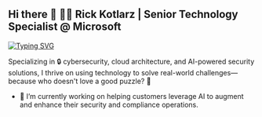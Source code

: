 ## Hi there 👋 👨‍💻 Rick Kotlarz | Senior Technology Specialist @ Microsoft

[![Typing SVG](https://readme-typing-svg.demolab.com?font=Doto&size=30&pause=1000&repeat=false&width=550&lines=Welcome+to+my+GitHub+profile)](https://git.io/typing-svg)

Specializing in 🔒 cybersecurity, cloud architecture, and AI-powered security solutions, I thrive on using technology to solve real-world challenges—because who doesn't love a good puzzle? 🚀

- 🔭 I’m currently working on helping customers leverage AI to augment and enhance their security and compliance operations.
<!--
**RickKotlarz/RickKotlarz** is a ✨ _special_ ✨ repository because its `README.md` (this file) appears on your GitHub profile.

Here are some ideas to get you started:

- 🔭 I’m currently working on ...
- 🌱 I’m currently learning ...
- 👯 I’m looking to collaborate on ...
- 🤔 I’m looking for help with ...
- 💬 Ask me about ...
- 📫 How to reach me: ...
- 😄 Pronouns: ...
- ⚡ Fun fact: ...
-->
